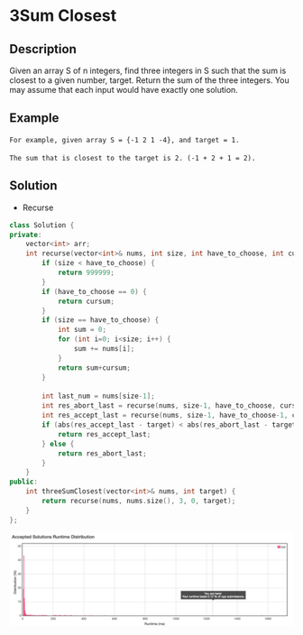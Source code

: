 # 3Sum Closest

## Description

Given an array S of n integers, find three integers in S such that the sum is closest to a given number, target. Return the sum of the three integers. You may assume that each input would have exactly one solution.

## Example

```
For example, given array S = {-1 2 1 -4}, and target = 1.

The sum that is closest to the target is 2. (-1 + 2 + 1 = 2).
```

## Solution

* Recurse

```cpp
class Solution {
private:
    vector<int> arr;
    int recurse(vector<int>& nums, int size, int have_to_choose, int cursum, int target) {
        if (size < have_to_choose) {
            return 999999;
        }
        if (have_to_choose == 0) {
            return cursum;
        }
        if (size == have_to_choose) {
            int sum = 0;
            for (int i=0; i<size; i++) {
                sum += nums[i];
            }
            return sum+cursum;
        }

        int last_num = nums[size-1];
        int res_abort_last = recurse(nums, size-1, have_to_choose, cursum, target);
        int res_accept_last = recurse(nums, size-1, have_to_choose-1, cursum+last_num, target);
        if (abs(res_accept_last - target) < abs(res_abort_last - target)) {
            return res_accept_last;
        } else {
            return res_abort_last;
        }
    }
public:
    int threeSumClosest(vector<int>& nums, int target) {
        return recurse(nums, nums.size(), 3, 0, target);
    }
};
```
![](./1240ms.png)
